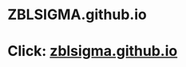 # ZBLSIGMA.github.io
# Click: [zblsigma.github.io](https://zblsigma.github.io/)

<!--### Hi there 👋-->


<!--
**ZBLSIGMA/ZBLSIGMA** is a ✨ _special_ ✨ repository because its `README.md` (this file) appears on your GitHub profile.

Here are some ideas to get you started:

- 🔭 I’m currently working on ...
- 🌱 I’m currently learning ...
- 👯 I’m looking to collaborate on ...
- 🤔 I’m looking for help with ...
- 💬 Ask me about ...
- 📫 How to reach me: ...
- 😄 Pronouns: ...
- ⚡ Fun fact: ...
-->
